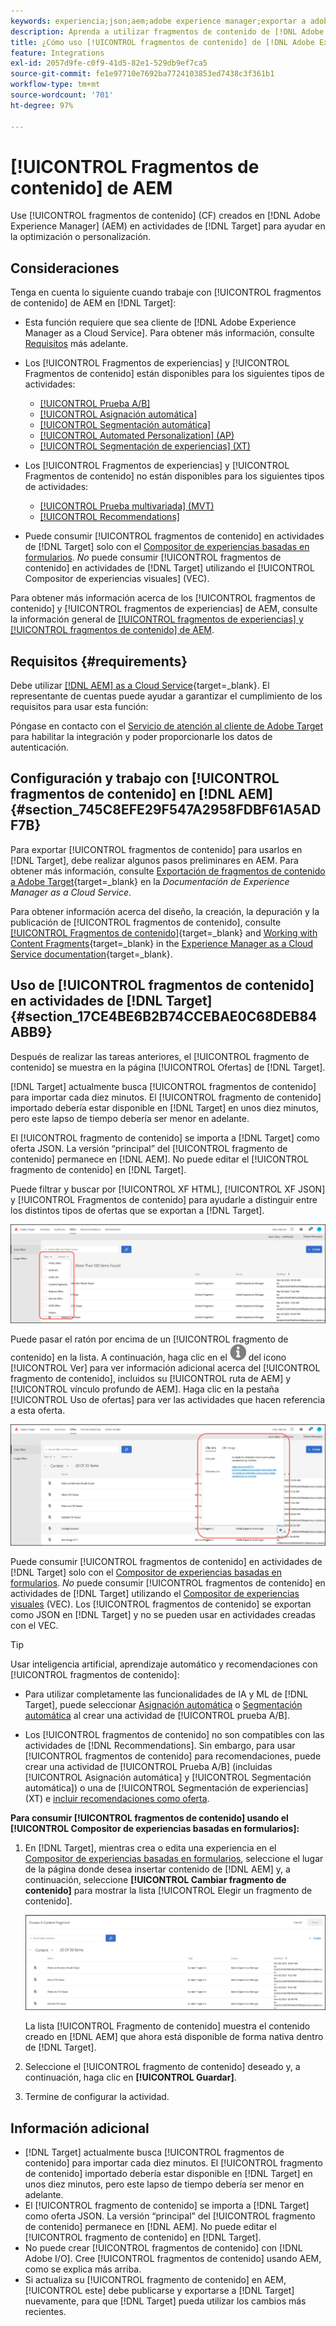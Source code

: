 ```yaml
---
keywords: experiencia;json;aem;adobe experience manager;exportar a adobe target;fragmentos de contenido;fragmentos;CF;cf;sin encabezado;personalización;experimentación
description: Aprenda a utilizar fragmentos de contenido de [!DNL Adobe Experience Manager] [!UICONTROL ] en actividades de [!DNL Adobe Target] .
title: ¿Cómo uso [!UICONTROL fragmentos de contenido] de [!DNL Adobe Experience Manager] (AEM)?
feature: Integrations
exl-id: 2057d9fe-c0f9-41d5-82e1-529db9ef7ca5
source-git-commit: fe1e97710e7692ba7724103853ed7438c3f361b1
workflow-type: tm+mt
source-wordcount: '701'
ht-degree: 97%

---
```


# [!UICONTROL Fragmentos de contenido] de AEM

Use [!UICONTROL fragmentos de contenido] (CF) creados en [!DNL Adobe Experience Manager] (AEM) en actividades de [!DNL Target] para ayudar en la optimización o personalización.

## Consideraciones

Tenga en cuenta lo siguiente cuando trabaje con [!UICONTROL fragmentos de contenido] de AEM en [!DNL Target]:

* Esta función requiere que sea cliente de [!DNL Adobe Experience Manager as a Cloud Service]. Para obtener más información, consulte [Requisitos](#section_AE6F0971E1574B3AA324003599B96E5A) más adelante.
* Los [!UICONTROL Fragmentos de experiencias] y [!UICONTROL Fragmentos de contenido] están disponibles para los siguientes tipos de actividades:

   * [[!UICONTROL Prueba A/B]](/help/main/c-activities/t-test-ab/test-ab.md)
   * [[!UICONTROL Asignación automática]](/help/main/c-activities/automated-traffic-allocation/automated-traffic-allocation.md)
   * [[!UICONTROL Segmentación automática]](/help/main/c-activities/auto-target/auto-target-to-optimize.md)
   * [[!UICONTROL Automated Personalization] (AP)](/help/main/c-activities/t-automated-personalization/automated-personalization.md)
   * [[!UICONTROL Segmentación de experiencias] (XT)](/help/main/c-activities/t-experience-target/experience-target.md)

* Los [!UICONTROL Fragmentos de experiencias] y [!UICONTROL Fragmentos de contenido] no están disponibles para los siguientes tipos de actividades:

   * [[!UICONTROL Prueba multivariada] (MVT)](/help/main/c-activities/c-multivariate-testing/multivariate-testing.md)
   * [[!UICONTROL Recommendations]](/help/main/c-recommendations/recommendations.md)

* Puede consumir [!UICONTROL fragmentos de contenido] en actividades de [!DNL Target] solo con el [Compositor de experiencias basadas en formularios](/help/main/c-experiences/form-experience-composer.md). *No* puede consumir [!UICONTROL fragmentos de contenido] en actividades de [!DNL Target] utilizando el [!UICONTROL Compositor de experiencias visuales] (VEC).

Para obtener más información acerca de los [!UICONTROL fragmentos de contenido] y [!UICONTROL fragmentos de experiencias] de AEM, consulte la información general de [[!UICONTROL fragmentos de experiencias] y [!UICONTROL fragmentos de contenido] de AEM](/help/main/c-integrating-target-with-mac/aem/aem-experience-and-content-fragments.md).

## Requisitos  {#requirements}

Debe utilizar [[!DNL AEM] as a Cloud Service](https://experienceleague.adobe.com/docs/experience-manager-cloud-service.html){target=_blank}. El representante de cuentas puede ayudar a garantizar el cumplimiento de los requisitos para usar esta función:

Póngase en contacto con el [Servicio de atención al cliente de Adobe Target](/help/main/cmp-resources-and-contact-information.md#reference_ACA3391A00EF467B87930A450050077C) para habilitar la integración y poder proporcionarle los datos de autenticación.

## Configuración y trabajo con [!UICONTROL fragmentos de contenido] en [!DNL AEM] {#section_745C8EFE29F547A2958FDBF61A5ADF7B}

Para exportar [!UICONTROL fragmentos de contenido] para usarlos en [!DNL Target], debe realizar algunos pasos preliminares en AEM. Para obtener más información, consulte [Exportación de fragmentos de contenido a Adobe Target](https://experienceleague.adobe.com/docs/experience-manager-cloud-service/content/sites/integrations/content-fragments-target.html?lang=es){target=_blank} en la *Documentación de Experience Manager as a Cloud Service*.

Para obtener información acerca del diseño, la creación, la depuración y la publicación de [!UICONTROL fragmentos de contenido], consulte [[!UICONTROL Fragmentos de contenido]](https://experienceleague.adobe.com/docs/experience-manager-cloud-service/content/sites/authoring/fundamentals/content-fragments.html?lang=es){target=_blank} and [Working with Content Fragments](https://experienceleague.adobe.com/docs/experience-manager-cloud-service/content/sites/administering/content-fragments/content-fragments.html?lang=es){target=_blank} in the [Experience Manager as a Cloud Service documentation](https://experienceleague.adobe.com/docs/experience-manager-cloud-service/content/home.html?lang=es){target=_blank}.

## Uso de [!UICONTROL fragmentos de contenido] en actividades de [!DNL Target] {#section_17CE4BE6B2B74CCEBAE0C68DEB84ABB9}

Después de realizar las tareas anteriores, el [!UICONTROL fragmento de contenido] se muestra en la página [!UICONTROL Ofertas] de [!DNL Target].

[!DNL Target] actualmente busca [!UICONTROL fragmentos de contenido] para importar cada diez minutos. El [!UICONTROL fragmento de contenido] importado debería estar disponible en [!DNL Target] en unos diez minutos, pero este lapso de tiempo debería ser menor en adelante.

El [!UICONTROL fragmento de contenido] se importa a [!DNL Target] como oferta JSON. La versión “principal” del [!UICONTROL fragmento de contenido] permanece en [!DNL AEM]. No puede editar el [!UICONTROL fragmento de contenido] en [!DNL Target].

Puede filtrar y buscar por [!UICONTROL XF HTML], [!UICONTROL XF JSON] y [!UICONTROL Fragmentos de contenido] para ayudarle a distinguir entre los distintos tipos de ofertas que se exportan a [!DNL Target].

![Filtrar por tipos de fragmento de contenido: HTML o JSON en la IU de Target](/help/main/c-integrating-target-with-mac/aem/assets/fragment-types.png)

Puede pasar el ratón por encima de un [!UICONTROL fragmento de contenido] en la lista. A continuación, haga clic en el ![Icono de información](/help/main/c-integrating-target-with-mac/aem/assets/icon-info.png) del icono [!UICONTROL Ver] para ver información adicional acerca del [!UICONTROL fragmento de contenido], incluidos su [!UICONTROL ruta de AEM] y [!UICONTROL vínculo profundo de AEM]. Haga clic en la pestaña [!UICONTROL Uso de ofertas] para ver las actividades que hacen referencia a esta oferta.

![Elemento emergente de información de fragmento de contenido](/help/main/c-integrating-target-with-mac/aem/assets/cf-info-popup.png)

Puede consumir [!UICONTROL fragmentos de contenido] en actividades de [!DNL Target] solo con el [Compositor de experiencias basadas en formularios](/help/main/c-experiences/form-experience-composer.md). *No* puede consumir [!UICONTROL fragmentos de contenido] en actividades de [!DNL Target] utilizando el [Compositor de experiencias visuales](/help/main/c-experiences/c-visual-experience-composer/visual-experience-composer.md) (VEC). Los [!UICONTROL fragmentos de contenido] se exportan como JSON en [!DNL Target] y no se pueden usar en actividades creadas con el VEC.

>[!TIP]
>
>Usar inteligencia artificial, aprendizaje automático y recomendaciones con [!UICONTROL fragmentos de contenido]:
>
>* Para utilizar completamente las funcionalidades de IA y ML de [!DNL Target], puede seleccionar [Asignación automática](/help/main/c-activities/automated-traffic-allocation/automated-traffic-allocation.md#concept_A1407678796B4C569E94CBA8A9F7F5D4) o [Segmentación automática](/help/main/c-activities/auto-target/auto-target-to-optimize.md) al crear una actividad de [!UICONTROL prueba A/B].
>
>* Los [!UICONTROL fragmentos de contenido] no son compatibles con las actividades de [!DNL Recommendations]. Sin embargo, para usar [!UICONTROL fragmentos de contenido] para recomendaciones, puede crear una actividad de [!UICONTROL Prueba A/B] (incluidas [!UICONTROL Asignación automática] y [!UICONTROL Segmentación automática]) o una de [!UICONTROL Segmentación de experiencias] (XT) e [incluir recomendaciones como oferta](/help/main/c-recommendations/recommendations-as-an-offer.md).

**Para consumir [!UICONTROL fragmentos de contenido] usando el [!UICONTROL Compositor de experiencias basadas en formularios]:**

1. En [!DNL Target], mientras crea o edita una experiencia en el [Compositor de experiencias basadas en formularios](/help/main/c-experiences/form-experience-composer.md#task_FAC842A6535045B68B4C1AD3E657E56E), seleccione el lugar de la página donde desea insertar contenido de [!DNL AEM] y, a continuación, seleccione **[!UICONTROL Cambiar fragmento de contenido]** para mostrar la lista [!UICONTROL Elegir un fragmento de contenido].

   ![content_fragment_list image](/help/main/c-integrating-target-with-mac/aem/assets/choose-content-fragment.png)

   La lista [!UICONTROL Fragmento de contenido] muestra el contenido creado en [!DNL AEM] que ahora está disponible de forma nativa dentro de [!DNL Target].

1. Seleccione el [!UICONTROL fragmento de contenido] deseado y, a continuación, haga clic en **[!UICONTROL Guardar]**.
1. Termine de configurar la actividad.

## Información adicional

* [!DNL Target] actualmente busca [!UICONTROL fragmentos de contenido] para importar cada diez minutos. El [!UICONTROL fragmento de contenido] importado debería estar disponible en [!DNL Target] en unos diez minutos, pero este lapso de tiempo debería ser menor en adelante.
* El [!UICONTROL fragmento de contenido] se importa a [!DNL Target] como oferta JSON. La versión “principal” del [!UICONTROL fragmento de contenido] permanece en [!DNL AEM]. No puede editar el [!UICONTROL fragmento de contenido] en [!DNL Target].
* No puede crear [!UICONTROL fragmentos de contenido] con [!DNL Adobe I/O]. Cree [!UICONTROL fragmentos de contenido] usando AEM, como se explica más arriba.
* Si actualiza su [!UICONTROL fragmento de contenido] en AEM, [!UICONTROL este] debe publicarse y exportarse a [!DNL Target] nuevamente, para que [!DNL Target] pueda utilizar los cambios más recientes.
